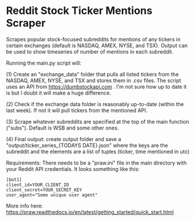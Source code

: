 # Reddit Stock Ticker Mentions Scraper
Scrapes popular stock-focused subreddits for mentions of any tickers in certain exchanges (default is NASDAQ, AMEX, NYSE, and TSX). Output can be used to show timeseries of number of mentions in each subreddit.

Running the main.py script will:

(1) Create an "exchange_data" folder that pulls all listed tickers from the NASDAQ, AMEX, NYSE, and TSX and stores them in .csv files. The script uses an API from https://dumbstockapi.com . I'm not sure how up to date it is but I doubt it will make a huge difference. 

(2) Check if the exchange data folder is reasonably up-to-date (within the last week). If not it will pull tickers from the mentioned API.

(3) Scrape whatever subreddits are specified at the top of the main function ("subs"). Default is WSB and some other
ones. 

(4) Final output: create output folder and save a "output/ticker_series_{TODAYS DATE}.json" where the keys are the subreddit and the elements are a list of tuples (ticker, time mentioned in utc)


Requirements:
There needs to be a "praw.ini" file in the main directory with your Reddit API credentials. It looks something like this:

```
[bot1]
client_id=YOUR_CLIENT_ID 
client_secret=YOUR_SECRET_KEY 
user_agent="Some unique user agent" 
```

More info here: https://praw.readthedocs.io/en/latest/getting_started/quick_start.html 
